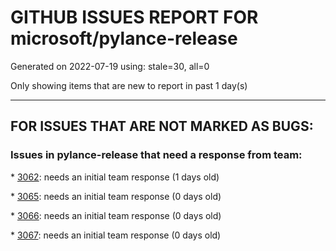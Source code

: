 
# GITHUB ISSUES REPORT FOR microsoft/pylance-release


Generated on 2022-07-19 using: stale=30, all=0


Only showing items that are new to report in past 1 day(s)


---

## FOR ISSUES THAT ARE NOT MARKED AS BUGS:


### Issues in pylance-release that need a response from team:


\* [3062](https://github.com/microsoft/pylance-release/issues/3062 "IntelliSense not works for submodules"): needs an initial team response (1 days old)

\* [3065](https://github.com/microsoft/pylance-release/issues/3065 "No module named 'requests'   File &quot;C:\Users\Owner\AppData\Local\Temp\Temp1_pin-cracker-main.zip\pin-cracker-main\cracker.py&quot;, line 1, in <module>     import requests"): needs an initial team response (0 days old)

\* [3066](https://github.com/microsoft/pylance-release/issues/3066 "Standard library collection/generics-supported-type from an alias-defined-module does not works as type-hinting"): needs an initial team response (0 days old)

\* [3067](https://github.com/microsoft/pylance-release/issues/3067 "PYTHONPATH not working with Remote-SSH"): needs an initial team response (0 days old)
